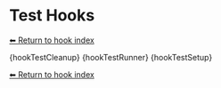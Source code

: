 # Test Hooks

[⬅ Return to hook index](index.md)

{hookTestCleanup}
{hookTestRunner}
{hookTestSetup}

[⬅ Return to hook index](index.md)
